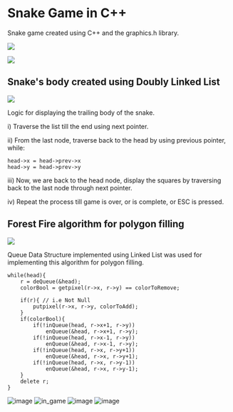 # Snake Game in C++
Snake game created using C++ and the graphics.h library.

![](images/menu.jpg)

![](images/in_game.png)

## Snake's body created using Doubly Linked List
![](images/snakes_body.jpg)

Logic for displaying the trailing body of the snake.

i)	Traverse the list till the end using next pointer.

ii)	From the last node, traverse back to the head by using previous pointer, while:

    head->x = head->prev->x
    head->y = head->prev->y
    
iii)	Now, we are back to the head node, display the squares by traversing back to the last node through next pointer.

iv)	Repeat the process till game is over, or is complete, or ESC is pressed.

## Forest Fire algorithm for polygon filling
![](images/forest_fire.jpg)

Queue Data Structure implemented using Linked List was used for implementing this algorithm for polygon filling.

```
while(head){
	r = deQueue(&head);
	colorBool = getpixel(r->x, r->y) == colorToRemove;

	if(r){ // i.e Not Null
		putpixel(r->x, r->y, colorToAdd);
	}
	if(colorBool){
		if(!inQueue(head, r->x+1, r->y))
			enQueue(&head, r->x+1, r->y);
		if(!inQueue(head, r->x-1, r->y))
			enQueue(&head, r->x-1, r->y);
		if(!inQueue(head, r->x, r->y+1))
			enQueue(&head, r->x, r->y+1);
		if(!inQueue(head, r->x, r->y-1))
			enQueue(&head, r->x, r->y-1);
	}
	delete r;
}
```
![image](https://github.com/user-attachments/assets/cb558655-9fad-4115-83f4-e5c3dc44a026)
![in_game](https://github.com/user-attachments/assets/2fa3045e-e4ff-48f1-881b-80f06bd96c5f)
![image](https://github.com/user-attachments/assets/e580430f-342a-4588-854a-9edcee5e672d)
![image](https://github.com/user-attachments/assets/e35248da-ef46-4445-9429-9d0c3ae7e86b)

